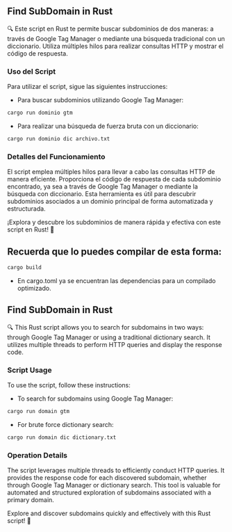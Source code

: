 ## Find SubDomain in Rust

🔍 Este script en Rust te permite buscar subdominios de dos maneras: a través de Google Tag Manager o mediante una búsqueda tradicional con un diccionario. Utiliza múltiples hilos para realizar consultas HTTP y mostrar el código de respuesta.

### Uso del Script

Para utilizar el script, sigue las siguientes instrucciones:

- Para buscar subdominios utilizando Google Tag Manager:
```bash
cargo run dominio gtm
```

- Para realizar una búsqueda de fuerza bruta con un diccionario:
```bash
cargo run dominio dic archivo.txt
```

### Detalles del Funcionamiento

El script emplea múltiples hilos para llevar a cabo las consultas HTTP de manera eficiente. Proporciona el código de respuesta de cada subdominio encontrado, ya sea a través de Google Tag Manager o mediante la búsqueda con diccionario. Esta herramienta es útil para descubrir subdominios asociados a un dominio principal de forma automatizada y estructurada.

¡Explora y descubre los subdominios de manera rápida y efectiva con este script en Rust! 🚀

## Recuerda que lo puedes compilar de esta forma:
```bash
cargo build
```
- En cargo.toml ya se encuentran las dependencias para un compilado optimizado.

## Find SubDomain in Rust

🔍 This Rust script allows you to search for subdomains in two ways: through Google Tag Manager or using a traditional dictionary search. It utilizes multiple threads to perform HTTP queries and display the response code.

### Script Usage

To use the script, follow these instructions:

- To search for subdomains using Google Tag Manager:
```bash
cargo run domain gtm
```

- For brute force dictionary search:
```bash
cargo run domain dic dictionary.txt
```

### Operation Details

The script leverages multiple threads to efficiently conduct HTTP queries. It provides the response code for each discovered subdomain, whether through Google Tag Manager or dictionary search. This tool is valuable for automated and structured exploration of subdomains associated with a primary domain.

Explore and discover subdomains quickly and effectively with this Rust script! 🚀
